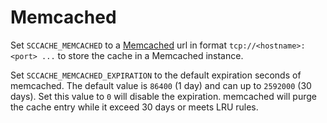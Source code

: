 # Memcached

Set `SCCACHE_MEMCACHED` to a [Memcached](https://memcached.org/) url in format `tcp://<hostname>:<port> ...` to store the cache in a Memcached instance.

Set `SCCACHE_MEMCACHED_EXPIRATION` to the default expiration seconds of memcached. The default value is `86400` (1 day) and can up to `2592000` (30 days). Set this value to `0` will disable the expiration. memcached will purge the cache entry while it exceed 30 days or meets LRU rules.
